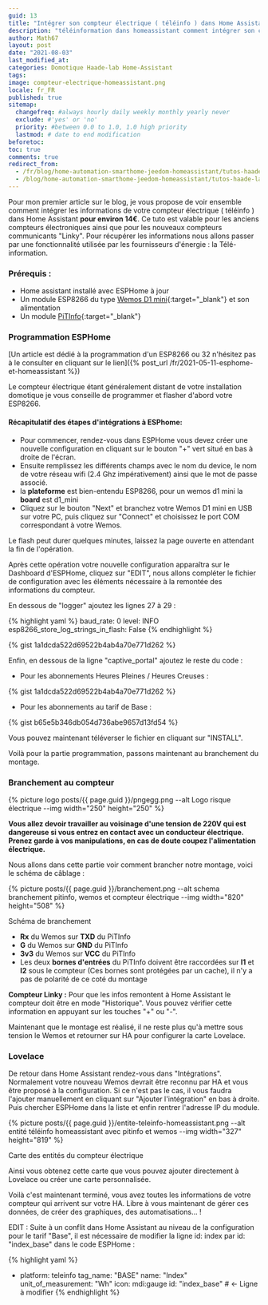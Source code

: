 ```yaml
---
guid: 13
title: "Intégrer son compteur électrique ( téléinfo ) dans Home Assistant"
description: "téléinformation dans homeassistant comment intégrer son compteur edf"
author: Math67
layout: post
date: "2021-08-03"
last_modified_at:
categories: Domotique Haade-lab Home-Assistant
tags:
image: compteur-electrique-homeassistant.png
locale: fr_FR
published: true
sitemap:
  changefreq: #always hourly daily weekly monthly yearly never
  exclude: #'yes' or 'no'
  priority: #between 0.0 to 1.0, 1.0 high priority
  lastmod: # date to end modification
beforetoc:
toc: true
comments: true
redirect_from:
  - /fr/blog/home-automation-smarthome-jeedom-homeassistant/tutos-haade-lab/home-assistant/integrer-son-compteur-electrique-teleinfo-dans-home-assistant/
  - /blog/home-automation-smarthome-jeedom-homeassistant/tutos-haade-lab/home-assistant/integrer-son-compteur-electrique-teleinfo-dans-home-assistant/
---
```

Pour mon premier article sur le blog, je vous propose de voir ensemble comment intégrer les informations de votre compteur électrique ( téléinfo ) dans Home Assistant **pour environ 14€**. Ce tuto est valable pour les anciens compteurs électroniques ainsi que pour les nouveaux compteurs communicants "Linky". Pour récupérer les informations nous allons passer par une fonctionnalité utilisée par les fournisseurs d'énergie : la Télé-information.

### **Prérequis :**

- Home assistant installé avec ESPHome à jour
- Un module ESP8266 du type [Wemos D1 mini](https://fr.aliexpress.com/item/32651747570.html?spm=a2g0o.productlist.0.0.77694726yRAR17&algo_pvid=cd2ec6ef-58ee-4733-89fd-25627174ac51&algo_exp_id=cd2ec6ef-58ee-4733-89fd-25627174ac51-0){:target="_blank"} et son alimentation
- Un module [PiTInfo](https://www.tindie.com/products/Hallard/pitinfo/){:target="_blank"}

### Programmation ESPHome

[Un article est dédié à la programmation d'un ESP8266 ou 32 n'hésitez pas à le consulter en cliquant sur le lien]({% post_url /fr/2021-05-11-esphome-et-homeassistant %})

Le compteur électrique étant généralement distant de votre installation domotique je vous conseille de programmer et flasher d'abord votre ESP8266.

#### Récapitulatif des étapes d'intégrations à ESPhome:

- Pour commencer, rendez-vous dans ESPHome vous devez créer une nouvelle configuration en cliquant sur le bouton "+" vert situé en bas à droite de l'écran.
- Ensuite remplissez les différents champs avec le nom du device, le nom de votre réseau wifi (2.4 Ghz impérativement) ainsi que le mot de passe associé.
- la **plateforme** est bien-entendu ESP8266, pour un wemos d1 mini la **board** est d1\_mini
- Cliquez sur le bouton "Next" et branchez votre Wemos D1 mini en USB sur votre PC, puis cliquez sur "Connect" et choisissez le port COM correspondant à votre Wemos.

Le flash peut durer quelques minutes, laissez la page ouverte en attendant la fin de l'opération.

Après cette opération votre nouvelle configuration apparaîtra sur le Dashboard d'ESPHome, cliquez sur "EDIT", nous allons compléter le fichier de configuration avec les éléments nécessaire à la remontée des informations du compteur.

En dessous de "logger" ajoutez les lignes 27 à 29 :

{% highlight yaml %}
  baud_rate: 0
  level: INFO 
  esp8266_store_log_strings_in_flash: False
{% endhighlight %}

{% gist 1a1dcda522d69522b4ab4a70e771d262 %}

Enfin, en dessous de la ligne "captive\_portal" ajoutez le reste du code :

- Pour les abonnements Heures Pleines / Heures Creuses :

{% gist 1a1dcda522d69522b4ab4a70e771d262 %}

- Pour les abonnements au tarif de Base :

{% gist b65e5b346db054d736abe9657d13fd54 %}

Vous pouvez maintenant téléverser le fichier en cliquant sur "INSTALL".

Voilà pour la partie programmation, passons maintenant au branchement du montage.

### Branchement au compteur

{% picture logo posts/{{ page.guid }}/pngegg.png --alt Logo risque électrique --img width="250" height="250" %}

**Vous allez devoir travailler au voisinage d'une tension de 220V qui est dangereuse si vous entrez en contact avec un conducteur électrique.** **Prenez garde à vos manipulations, en cas de doute coupez l'alimentation électrique.**

Nous allons dans cette partie voir comment brancher notre montage, voici le schéma de câblage :

{% picture posts/{{ page.guid }}/branchement.png --alt schema branchement pitinfo, wemos et compteur électrique --img width="820" height="508" %}

Schéma de branchement

- **Rx** du Wemos sur **TXD** du PiTInfo
- **G** du Wemos sur **GND** du PiTInfo
- **3v3** du Wemos sur **VCC** du PiTInfo
- Les deux **bornes d'entrées** du PiTInfo doivent être raccordées sur **I1** et **I2** sous le compteur (Ces bornes sont protégées par un cache), il n'y a pas de polarité de ce coté du montage

**Compteur Linky :** Pour que les infos remontent à Home Assistant le compteur doit être en mode "Historique". Vous pouvez vérifier cette information en appuyant sur les touches "+" ou "-".

Maintenant que le montage est réalisé, il ne reste plus qu'à mettre sous tension le Wemos et retourner sur HA pour configurer la carte Lovelace.

### Lovelace

De retour dans Home Assistant rendez-vous dans "Intégrations". Normalement votre nouveau Wemos devrait être reconnu par HA et vous être proposé à la configuration. Si ce n'est pas le cas, il vous faudra l'ajouter manuellement en cliquant sur "Ajouter l'intégration" en bas à droite. Puis chercher ESPHome dans la liste et enfin rentrer l'adresse IP du module.

{% picture posts/{{ page.guid }}/entite-teleinfo-homeassistant.png --alt entité téléinfo homeassistant avec pitinfo et wemos --img width="327" height="819" %}

Carte des entités du compteur électrique

Ainsi vous obtenez cette carte que vous pouvez ajouter directement à Lovelace ou créer une carte personnalisée.

Voilà c'est maintenant terminé, vous avez toutes les informations de votre compteur qui arrivent sur votre HA. Libre à vous maintenant de gérer ces données, de créer des graphiques, des automatisations... !

EDIT : Suite à un conflit dans Home Assistant au niveau de la configuration pour le tarif "Base", il est nécessaire de modifier la ligne id: index par id: "index\_base" dans le code ESPHome :

{% highlight yaml %}
  - platform: teleinfo
    tag_name: "BASE"
    name: "Index"
    unit_of_measurement: "Wh"
    icon: mdi:gauge
    id: "index_base" # <- Ligne à modifier
{% endhighlight %}
